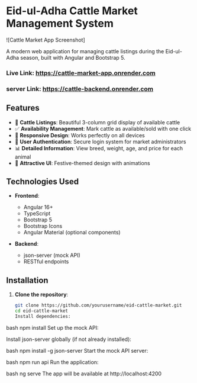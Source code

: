 # Eid-ul-Adha Cattle Market Management System

![Cattle Market App Screenshot]

A modern web application for managing cattle listings during the Eid-ul-Adha season, built with Angular and Bootstrap 5.
### Live Link: https://cattle-market-app.onrender.com
### server Link: https://cattle-backend.onrender.com

## Features

- 🐂 **Cattle Listings**: Beautiful 3-column grid display of available cattle
- ✅ **Availability Management**: Mark cattle as available/sold with one click
- 📱 **Responsive Design**: Works perfectly on all devices
- 🔐 **User Authentication**: Secure login system for market administrators
- 📊 **Detailed Information**: View breed, weight, age, and price for each animal
- 🎨 **Attractive UI**: Festive-themed design with animations

## Technologies Used

- **Frontend**:

  - Angular 16+
  - TypeScript
  - Bootstrap 5
  - Bootstrap Icons
  - Angular Material (optional components)

- **Backend**:
  - json-server (mock API)
  - RESTful endpoints

## Installation

1. **Clone the repository**:
   ```bash
   git clone https://github.com/yourusername/eid-cattle-market.git
   cd eid-cattle-market
   Install dependencies:
   ```

bash
npm install
Set up the mock API:

Install json-server globally (if not already installed):

bash
npm install -g json-server
Start the mock API server:

bash
npm run api
Run the application:

bash
ng serve
The app will be available at http://localhost:4200
